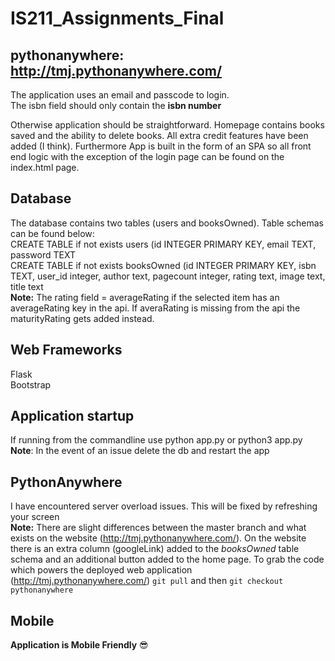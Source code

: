 # IS211_Assignments_Final

## pythonanywhere: http://tmj.pythonanywhere.com/

The application uses an email and passcode to login.<br />
The isbn field should only contain the <b>isbn number</b>

Otherwise application should be straightforward. Homepage contains books saved and the ability to delete books. All extra credit features have been added (I think). 
Furthermore App is built in the form of an SPA so all front end logic with the exception of the login page can be found on the index.html page.

## Database
The database contains two tables (users and booksOwned). Table schemas can be found below:<br />
CREATE TABLE if not exists users (id INTEGER PRIMARY KEY, email TEXT, password TEXT<br />
CREATE TABLE if not exists  booksOwned (id INTEGER PRIMARY KEY, isbn TEXT, user_id integer, author text, pagecount integer, rating text, image text, title text<br />
<b>Note:</b> The rating field = averageRating if the selected item has an averageRating key in the api. If averaRating is missing from the api the maturityRating gets added instead.

## Web Frameworks
Flask<br />
Bootstrap<br />

## Application startup
If running from the commandline use python app.py or python3 app.py<br />
<b>Note</b>: In the event of an issue delete the db and restart the app 

## PythonAnywhere 
I have encountered server overload issues. This will be fixed by refreshing your screen<br />
<b>Note:</b> There are slight differences between the master branch and what exists on the website (http://tmj.pythonanywhere.com/). On the website there is an extra column (googleLink) added to the <i>booksOwned</i> table schema and an additional button added to the home page. To grab the code which powers the deployed web application (http://tmj.pythonanywhere.com/) <code>git pull</code> and then <code>git checkout pythonanywhere</code>

## Mobile 
<b>Application is Mobile Friendly</b> :sunglasses:


